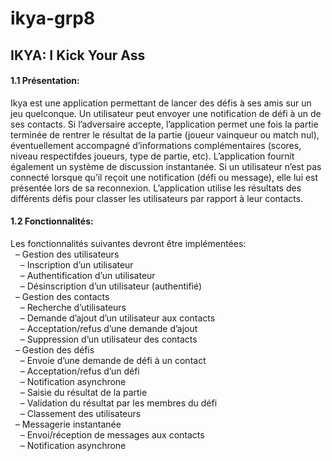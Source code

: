 # ikya-grp8
<h2>IKYA: I Kick Your Ass</h2>
<h4>1.1 Présentation:</h4>
<p>Ikya est une application permettant de lancer des défis à ses amis sur un jeu quelconque. Un utilisateur peut envoyer une notification de défi à un de ses contacts. Si l’adversaire accepte, l’application permet une fois la partie terminée de rentrer le résultat de la partie (joueur vainqueur ou match nul), éventuellement accompagné d’informations complémentaires (scores, niveau respectifdes joueurs, type de partie, etc). L’application fournit également un système de discussion instantanée. Si un utilisateur n’est pas connecté lorsque qu’il reçoit une notification (défi ou message), elle lui est présentée lors de sa reconnexion. L’application utilise les résultats des différents défis pour classer les utilisateurs par rapport à leur contacts.</p>
<h4>1.2 Fonctionnalités:</h4>
Les fonctionnalités suivantes devront être implémentées:<br/>
&nbsp;&nbsp;– Gestion des utilisateurs<br/>
&nbsp;&nbsp;&nbsp;&nbsp;– Inscription d’un utilisateur<br/>
&nbsp;&nbsp;&nbsp;&nbsp;– Authentification d’un utilisateur<br/>
&nbsp;&nbsp;&nbsp;&nbsp;– Désinscription d’un utilisateur (authentifié)<br/>
&nbsp;&nbsp;– Gestion des contacts<br/>
&nbsp;&nbsp;&nbsp;&nbsp;– Recherche d’utilisateurs<br/>
&nbsp;&nbsp;&nbsp;&nbsp;– Demande d’ajout d’un utilisateur aux contacts<br/>
&nbsp;&nbsp;&nbsp;&nbsp;– Acceptation/refus d’une demande d’ajout<br/>
&nbsp;&nbsp;&nbsp;&nbsp;– Suppression d’un utilisateur des contacts<br/>
&nbsp;&nbsp;– Gestion des défis<br/>
&nbsp;&nbsp;&nbsp;&nbsp;– Envoie d’une demande de défi à un contact<br/>
&nbsp;&nbsp;&nbsp;&nbsp;– Acceptation/refus d’un défi<br/>
&nbsp;&nbsp;&nbsp;&nbsp;– Notification asynchrone<br/>
&nbsp;&nbsp;&nbsp;&nbsp;– Saisie du résultat de la partie<br/>
&nbsp;&nbsp;&nbsp;&nbsp;– Validation du résultat par les membres du défi<br/>
&nbsp;&nbsp;&nbsp;&nbsp;– Classement des utilisateurs<br/>
&nbsp;&nbsp;– Messagerie instantanée<br/>
&nbsp;&nbsp;&nbsp;&nbsp;– Envoi/réception de messages aux contacts<br/>
&nbsp;&nbsp;&nbsp;&nbsp;– Notification asynchrone<br/>





